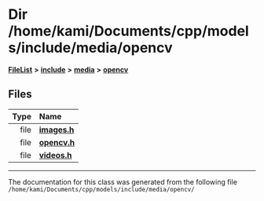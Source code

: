 

# Dir /home/kami/Documents/cpp/models/include/media/opencv



[**FileList**](files.md) **>** [**include**](dir_d44c64559bbebec7f509842c48db8b23.md) **>** [**media**](dir_aa03a1d12037901d4378cbd73498762d.md) **>** [**opencv**](dir_2b794fa5f0369c1c80752771b4d33858.md)












## Files

| Type | Name |
| ---: | :--- |
| file | [**images.h**](images_8h.md) <br> |
| file | [**opencv.h**](opencv_8h.md) <br> |
| file | [**videos.h**](videos_8h.md) <br> |



























































------------------------------
The documentation for this class was generated from the following file `/home/kami/Documents/cpp/models/include/media/opencv/`

